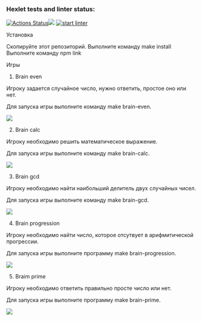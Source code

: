 ### Hexlet tests and linter status:
[![Actions Status](https://github.com/txtzvon/frontend-project-lvl1/workflows/hexlet-check/badge.svg)](https://github.com/txtzvon/frontend-project-lvl1/actions)<a href="https://codeclimate.com/github/txtzvon/frontend-project-lvl1/maintainability"><img src="https://api.codeclimate.com/v1/badges/90340146fb1d393357f6/maintainability" /></a>
[![start linter](https://github.com/txtzvon/frontend-project-lvl1/actions/workflows/node.yml/badge.svg)](https://github.com/txtzvon/frontend-project-lvl1/actions/workflows/node.yml)


Установка

Скопируйте этот репозиторий.
Выполните команду make install
Выполните команду npm link

Игры

1. Brain even

Игроку задается случайное число, нужно ответить, простое оно или нет.

Для запуска игры выполните команду make brain-even.

<a href="https://asciinema.org/a/1HaQEiT6q2hfCVeD390GNkZET" target="_blank"><img src="https://asciinema.org/a/1HaQEiT6q2hfCVeD390GNkZET.svg" /></a>

2. Brain calc

Игроку необходимо решить математическое выражение.

Для запуска игры выполните команду make brain-calc.

<a href="https://asciinema.org/a/jeBgyRm6CiBorydPK64XSQvuX" target="_blank"><img src="https://asciinema.org/a/jeBgyRm6CiBorydPK64XSQvuX.svg" /></a>

3. Brain gcd 

Игроку необходимо найти наибольший делитель двух случайных чисел.

Для запуска игры выполните команду make brain-gcd.

<a href="https://asciinema.org/a/7DPJwm7FuWe3o1P8PLfC1TGFk" target="_blank"><img src="https://asciinema.org/a/7DPJwm7FuWe3o1P8PLfC1TGFk.svg" /></a>

4. Brain progression

Игроку необходимо найти число, которое отсутвует в арифмитической прогрессии.

Для запуска игры выполните программу make brain-progression.

<a href="https://asciinema.org/a/DPnJJ28T1f2yrBM4y7Idyoivv" target="_blank"><img src="https://asciinema.org/a/DPnJJ28T1f2yrBM4y7Idyoivv.svg" /></a>

5. Braim prime 

Игроку необходимо ответить правильно просте число или нет.

Для запуска игры выполните программу make brain-prime.

<a href="https://asciinema.org/a/Tv0aUb21CmleK68SIHFAnggut" target="_blank"><img src="https://asciinema.org/a/Tv0aUb21CmleK68SIHFAnggut.svg" /></a>